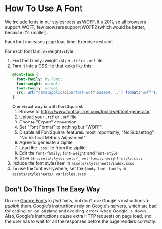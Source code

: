 # How To Use A Font

We include fonts in our stylesheets as [WOFF](https://www.w3.org/TR/WOFF/). It's
2017, so all browsers support WOFF; few browsers support WOFF2 (which would be
better, because it's smaller).

Each font increases page load time. Exercise restraint.

For each font family+weight+style:

1. Find the family+weight+style `.ttf` or `.otf` file.
1. Turn it into a CSS file that looks like this:
   ```css
   @font-face {
     font-family: My Font;
     font-weight: normal;
     font-family: normal;
     src: url("data:application/font-woff;base64,...") format("woff");
   }
   ```
   One visual way is with FontSquirrel:
    1. Browse to https://www.fontsquirrel.com/tools/webfont-generator
    1. Upload your `.ttf` or `.otf` file
    1. Choose "Expert" conversion
    1. Set "Font Format" to nothing but "WOFF".
    1. Disable all FontSquirrel features: most importantly, "No Subsetting", "No Vertical Metrics Adjustment"
    1. Agree to generate a zipfile
    1. Load the `.css` file from the zipfile
    1. Edit the `font-family`, `font-weight` and `font-style`
    1. Save as `assets/stylesheets/_font-family-weight-style.scss`
1. Include the font stylesheet in `assets/stylesheets/index.scss`
1. To use the font everywhere, set the `$body-font-family` in `assets/stylesheets/_variables.scss`

## Don't Do Things The Easy Way

Do use [Google Fonts](https://fonts.google.com/) to _find_ fonts, but don't use
Google's instructions to _publish_ them. Google's instructions rely on Google's
servers, which are bad for coding-on-an-airplane and
avoiding-errors-when-Google-is-down. Also, Google's instructions cause extra
HTTP requests on page load, and the user has to wait for all the responses before
the page renders correctly.
